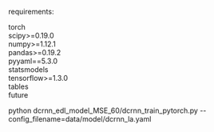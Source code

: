 requirements:

torch \
scipy>=0.19.0 \
numpy>=1.12.1 \
pandas>=0.19.2 \
pyyaml==5.3.0 \
statsmodels \
tensorflow>=1.3.0 \
tables \
future 

python dcrnn_edl_model_MSE_60/dcrnn_train_pytorch.py --config_filename=data/model/dcrnn_la.yaml

